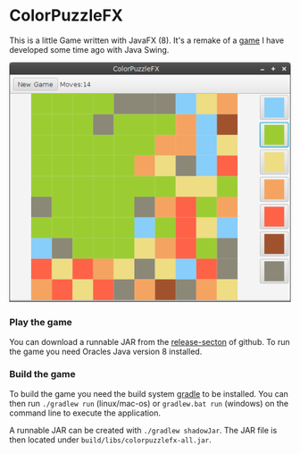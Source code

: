 # ColorPuzzleFX

This is a little Game written with JavaFX (8).
It's a remake of a [game](https://github.com/lestard/ColorPuzzle) I have developed some time ago with Java Swing.


![ColorPuzzleFX screenshot](screenshot.png)


### Play the game

You can download a runnable JAR from the [release-secton](https://github.com/lestard/ColorPuzzleFX/releases/download/v0.1.0/colorpuzzlefx.jar) of github. To run the game you need Oracles Java version 8 installed.


### Build the game

To build the game you need the build system [gradle](http://www.gradle.org/) to be installed.
You can then run `./gradlew run` (linux/mac-os) or `gradlew.bat run` (windows) on the command line to execute the application.

A runnable JAR can be created with `./gradlew shadowJar`. The JAR file is then located under `build/libs/colorpuzzlefx-all.jar`. 
